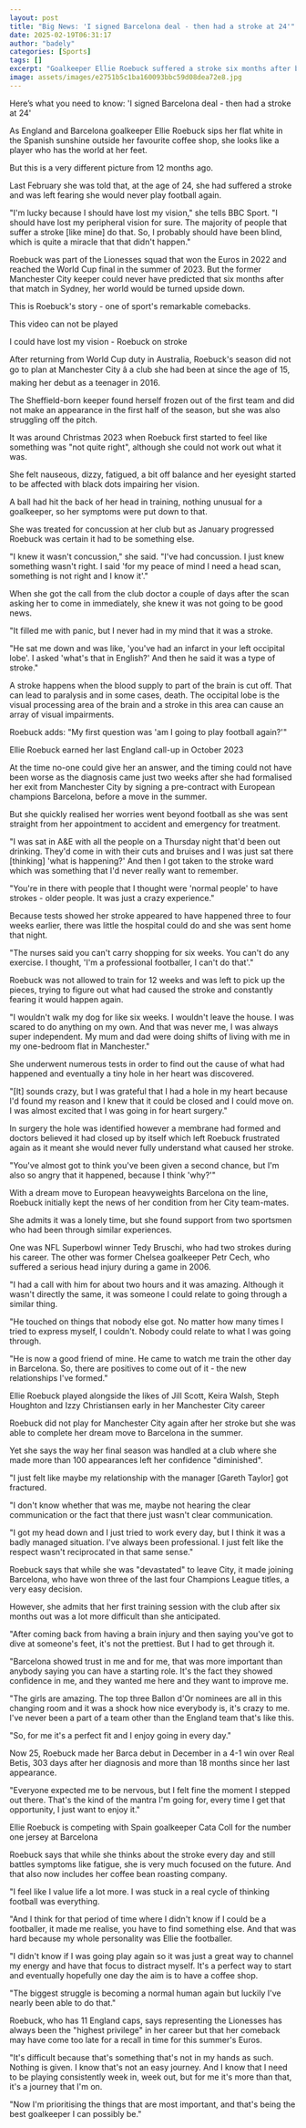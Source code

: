 ```yaml
---
layout: post
title: "Big News: 'I signed Barcelona deal - then had a stroke at 24'"
date: 2025-02-19T06:31:17
author: "badely"
categories: [Sports]
tags: []
excerpt: "Goalkeeper Ellie Roebuck suffered a stroke six months after being part of the England squad which reached the World Cup final - this is the story of h"
image: assets/images/e2751b5c1ba160093bbc59d08dea72e8.jpg
---
```


Here’s what you need to know: 'I signed Barcelona deal - then had a stroke at 24'

As England and Barcelona goalkeeper Ellie Roebuck sips her flat white in the Spanish sunshine outside her favourite coffee shop, she looks like a player who has the world at her feet.

But this is a very different picture from 12 months ago.

Last February she was told that, at the age of 24, she had suffered a stroke and was left fearing she would never play football again.

"I'm lucky because I should have lost my vision," she tells BBC Sport. "I should have lost my peripheral vision for sure. The majority of people that suffer a stroke [like mine] do that. So, I probably should have been blind, which is quite a miracle that that didn't happen."

Roebuck was part of the Lionesses squad that won the Euros in 2022 and reached the World Cup final in the summer of 2023. But the former Manchester City keeper could never have predicted that six months after that match in Sydney, her world would be turned upside down.

This is Roebuck's story - one of sport's remarkable comebacks.

This video can not be played

I could have lost my vision - Roebuck on stroke

After returning from World Cup duty in Australia, Roebuck's season did not go to plan at Manchester City â a club she had been at since the age of 15, making her debut as a teenager in 2016.

The Sheffield-born keeper found herself frozen out of the first team and did not make an appearance in the first half of the season, but she was also struggling off the pitch.

It was around Christmas 2023 when Roebuck first started to feel like something was "not quite right", although she could not work out what it was.

She felt nauseous, dizzy, fatigued, a bit off balance and her eyesight started to be affected with black dots impairing her vision.

A ball had hit the back of her head in training, nothing unusual for a goalkeeper, so her symptoms were put down to that.

She was treated for concussion at her club but as January progressed Roebuck was certain it had to be something else.

"I knew it wasn't concussion," she said. "I've had concussion. I just knew something wasn't right. I said 'for my peace of mind I need a head scan, something is not right and I know it'."

When she got the call from the club doctor a couple of days after the scan asking her to come in immediately, she knew it was not going to be good news.

"It filled me with panic, but I never had in my mind that it was a stroke.

"He sat me down and was like,  'you've had an infarct in your left occipital lobe'. I asked 'what's that in English?' And then he said it was a type of stroke."

A stroke happens when the blood supply to part of the brain is cut off. That can lead to paralysis and in some cases, death. The occipital lobe is the visual processing area of the brain and a stroke in this area can cause an array of visual impairments.

Roebuck adds: "My first question was 'am I going to play football again?'"

Ellie Roebuck earned her last England call-up in October 2023

At the time no-one could give her an answer, and the timing could not have been worse as the diagnosis came just two weeks after she had formalised her exit from Manchester City by signing a pre-contract with European champions Barcelona, before a move in the summer.

But she quickly realised her worries went beyond football as she was sent straight from her appointment to accident and emergency for treatment.

"I was sat in A&E with all the people on a Thursday night that'd been out drinking. They'd come in with their cuts and bruises and I was just sat there [thinking] 'what is happening?' And then I got taken to the stroke ward which was something that I'd never really want to remember.

"You're in there with people that I thought were 'normal people' to have strokes - older people. It was just a crazy experience."

Because tests showed her stroke appeared to have happened three to four weeks earlier, there was little the hospital could do and she was sent home that night.

"The nurses said you can't carry shopping for six weeks. You can't do any exercise. I thought, 'I'm a professional footballer, I can't do that'."

Roebuck was not allowed to train for 12 weeks and was left to pick up the pieces, trying to figure out what had caused the stroke and constantly fearing it would happen again.

"I wouldn't walk my dog for like six weeks. I wouldn't leave the house. I was scared to do anything on my own. And that was never me, I was always super independent. My mum and dad were doing shifts of living with me in my one-bedroom flat in Manchester."

She underwent numerous tests in order to find out the cause of what had happened and eventually a tiny hole in her heart was discovered.

"[It] sounds crazy, but I was grateful that I had a hole in my heart because I'd found my reason and I knew that it could be closed and I could move on. I was almost excited that I was going in for heart surgery."

In surgery the hole was identified however a membrane had formed and doctors believed it had closed up by itself which left Roebuck frustrated again as it meant she would never fully understand what caused her stroke.

"You've almost got to think you've been given a second chance, but I'm also so angry that it happened, because I think 'why?'"

With a dream move to European heavyweights Barcelona on the line, Roebuck initially kept the news of her condition from her City team-mates.

She admits it was a lonely time, but she found support from two sportsmen who had been through similar experiences.

One was NFL Superbowl winner Tedy Bruschi, who had two strokes during his career. The other was former Chelsea goalkeeper Petr Cech, who suffered a serious head injury during a game in 2006.

"I had a call with him for about two hours and it was amazing. Although it wasn't directly the same, it was someone I could relate to going through a similar thing.

"He touched on things that nobody else got. No matter how many times I tried to express myself, I couldn't. Nobody could relate to what I was going through.

"He is now a good friend of mine. He came to watch me train the other day in Barcelona. So, there are positives to come out of it - the new relationships I've formed."

Ellie Roebuck played alongside the likes of Jill Scott, Keira Walsh, Steph Houghton and Izzy Christiansen early in her Manchester City career

Roebuck did not play for Manchester City again after her stroke but she was able to complete her dream move to Barcelona in the summer.

Yet she says the way her final season was handled at a club where she made more than 100 appearances left her confidence "diminished".

"I just felt like maybe my relationship with the manager [Gareth Taylor] got fractured.

"I don't know whether that was me, maybe not hearing the clear communication or the fact that there just wasn't clear communication.

"I got my head down and I just tried to work every day, but I think it was a badly managed situation. I've always been professional. I just felt like the respect wasn't reciprocated in that same sense."

Roebuck says that while she was "devastated" to leave City, it made joining Barcelona, who have won three of the last four Champions League titles, a very easy decision.

However, she admits that her first training session with the club after six months out was a lot more difficult than she anticipated.

"After coming back from having a brain injury and then saying you've got to dive at someone's feet, it's not the prettiest. But I had to get through it.

"Barcelona showed trust in me and for me, that was more important than anybody saying you can have a starting role. It's the fact they showed confidence in me, and they wanted me here and they want to improve me.

"The girls are amazing. The top three Ballon d'Or nominees are all in this changing room and it was a shock how nice everybody is, it's crazy to me. I've never been a part of a team other than the England team that's like this.

"So, for me it's a perfect fit and I enjoy going in every day."

Now 25, Roebuck made her Barca debut in December in a 4-1 win over Real Betis, 303 days after her diagnosis and more than 18 months since her last appearance.

"Everyone expected me to be nervous, but I felt fine the moment I stepped out there. That's the kind of the mantra I'm going for, every time I get that opportunity, I just want to enjoy it."

Ellie Roebuck is competing with Spain goalkeeper Cata Coll for the number one jersey at Barcelona

Roebuck says that while she thinks about the stroke every day and still battles symptoms like fatigue, she is very much focused on the future. And that also now includes her coffee bean roasting company.

"I feel like I value life a lot more. I was stuck in a real cycle of thinking football was everything.

"And I think for that period of time where I didn't know if I could be a footballer, it made me realise, you have to find something else. And that was hard because my whole personality was Ellie the footballer.

"I didn't know if I was going play again so it was just a great way to channel my energy and have that focus to distract myself. It's a perfect way to start and eventually hopefully one day the aim is to have a coffee shop.

"The biggest struggle is becoming a normal human again but luckily I've nearly been able to do that."

Roebuck, who has 11 England caps, says representing the Lionesses has always been the "highest privilege" in her career but that her comeback may have come too late for a recall in time for this summer's Euros.

"It's difficult because that's something that's not in my hands as such. Nothing is given. I know that's not an easy journey. And I know that I need to be playing consistently week in, week out, but for me it's more than that, it's a journey that I'm on.

"Now I'm prioritising the things that are most important, and that's being the best goalkeeper I can possibly be."

